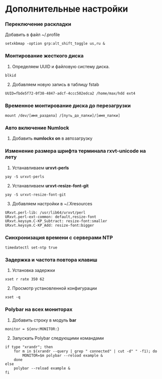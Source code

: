 # Дополнительные настройки

### Переключение раскладки

Добавить в файл ~/.profile

```
setxkbmap -option grp:alt_shift_toggle us,ru &

```

### Монтирование жесткого диска

1. Определяем UUID и файловую систему диска.

```
blkid

```

2. Добавляем новую запись в таблицу fstab

```
UUID=fbde5f72-0f38-4847-adcf-4ccc502edca2 /home/max/hdd ext4

```

### Временное монтирование диска до перезагрузки

```
mount /dev/[имя_раздела] /[путь_до_папки]/[имя_папки]

```

### Авто включение Numlock

1. Добавить **numlockx on** в автозагрузку


### Изменение размера шрифта терминала rxvt-unicode на лету

1. Устанавливаем **urxvt-perls**

```
yay -S urxvt-perls

```

2. Устанавливаем **urxvt-resize-font-git**

```
yay -S urxvt-resize-font-git

```

3. Добавляем настройки в ~/.Xresources

```
URxvt.perl-lib: /usr/lib64/urxvt/perl
URxvt.perl-ext-common: default,resize-font
URxvt.keysym.C-KP_Subtract: resize-font:smaller
URxvt.keysym.C-KP_Add: resize-font:bigger

```

### Синхронизация времени с серверами NTP

```
timedatectl set-ntp true

```

### Задержка и частота повтора клавиш

1. Установка задержки

```
xset r rate 350 62

```
2. Просмотр установленной конфигурации

```
xset -q

```

### Polybar на всех мониторах

1. Добавить строку в модуль **bar**

```
monitor = ${env:MONITOR:}

```

2. Запускать Polybar следующими командами

```
if type "xrandr"; then
    for m in $(xrandr --query | grep " connected" | cut -d" " -f1); do
        MONITOR=$m polybar --reload example &
    done
else
    polybar --reload example &
fi

```


